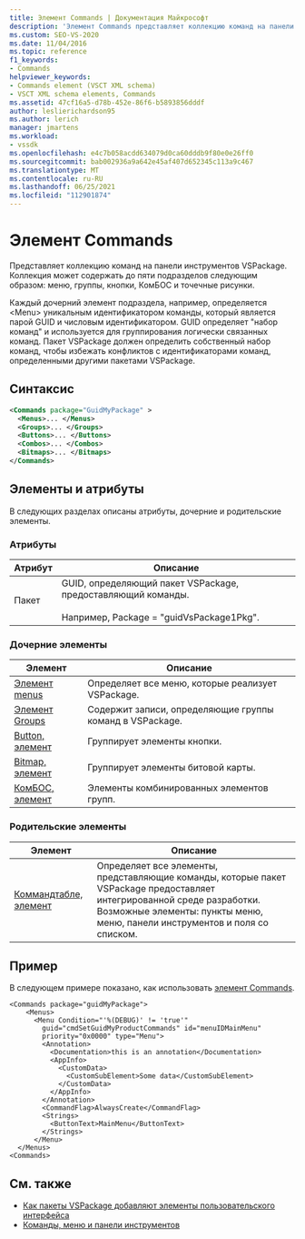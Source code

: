 ```yaml
---
title: Элемент Commands | Документация Майкрософт
description: 'Элемент Commands представляет коллекцию команд на панели инструментов VSPackage и может иметь следующие разделы: меню, группы, кнопки, КомБОС и точечные рисунки.'
ms.custom: SEO-VS-2020
ms.date: 11/04/2016
ms.topic: reference
f1_keywords:
- Commands
helpviewer_keywords:
- Commands element (VSCT XML schema)
- VSCT XML schema elements, Commands
ms.assetid: 47cf16a5-d78b-452e-86f6-b5893856dddf
author: leslierichardson95
ms.author: lerich
manager: jmartens
ms.workload:
- vssdk
ms.openlocfilehash: e4c7b058acdd634079d0ca60dddb9f80e0e26ff0
ms.sourcegitcommit: bab002936a9a642e45af407d652345c113a9c467
ms.translationtype: MT
ms.contentlocale: ru-RU
ms.lasthandoff: 06/25/2021
ms.locfileid: "112901874"
---
```

# <a name="commands-element"></a>Элемент Commands
Представляет коллекцию команд на панели инструментов VSPackage. Коллекция может содержать до пяти подразделов следующим образом: меню, группы, кнопки, КомБОС и точечные рисунки.

 Каждый дочерний элемент подраздела, например, определяется \<Menu> уникальным идентификатором команды, который является парой GUID и числовым идентификатором. GUID определяет "набор команд" и используется для группирования логически связанных команд. Пакет VSPackage должен определить собственный набор команд, чтобы избежать конфликтов с идентификаторами команд, определенными другими пакетами VSPackage.

## <a name="syntax"></a>Синтаксис

```xml
<Commands package="GuidMyPackage" >
  <Menus>... </Menus>
  <Groups>... </Groups>
  <Buttons>... </Buttons>
  <Combos>... </Combos>
  <Bitmaps>... </Bitmaps>
</Commands>
```

## <a name="attributes-and-elements"></a>Элементы и атрибуты
 В следующих разделах описаны атрибуты, дочерние и родительские элементы.

### <a name="attributes"></a>Атрибуты

|Атрибут|Описание|
|---------------|-----------------|
|Пакет|GUID, определяющий пакет VSPackage, предоставляющий команды.<br /><br /> Например, Package = "guidVsPackage1Pkg".|

### <a name="child-elements"></a>Дочерние элементы

|Элемент|Описание|
|-------------|-----------------|
|[Элемент menus](../extensibility/menus-element.md)|Определяет все меню, которые реализует VSPackage.|
|[Элемент Groups](../extensibility/groups-element.md)|Содержит записи, определяющие группы команд в VSPackage.|
|[Button, элемент](../extensibility/buttons-element.md)|Группирует элементы кнопки.|
|[Bitmap, элемент](../extensibility/bitmaps-element.md)|Группирует элементы битовой карты.|
|[КомБОС, элемент](../extensibility/combos-element.md)|Элементы комбинированных элементов групп.|

### <a name="parent-elements"></a>Родительские элементы

|Элемент|Описание|
|-------------|-----------------|
|[Коммандтабле, элемент](../extensibility/commandtable-element.md)|Определяет все элементы, представляющие команды, которые пакет VSPackage предоставляет интегрированной среде разработки. Возможные элементы: пункты меню, меню, панели инструментов и поля со списком.|

## <a name="example"></a>Пример
 В следующем примере показано, как использовать [элемент Commands](../extensibility/commands-element.md).

```
<Commands package="guidMyPackage">
    <Menus>
      <Menu Condition="'%(DEBUG)' != 'true'"
        guid="cmdSetGuidMyProductCommands" id="menuIDMainMenu"
        priority="0x0000" type="Menu">
        <Annotation>
          <Documentation>this is an annotation</Documentation>
          <AppInfo>
            <CustomData>
              <CustomSubElement>Some data</CustomSubElement>
            </CustomData>
          </AppInfo>
        </Annotation>
        <CommandFlag>AlwaysCreate</CommandFlag>
        <Strings>
          <ButtonText>MainMenu</ButtonText>
        </Strings>
      </Menu>
  </Menus>
<Commands>
```

## <a name="see-also"></a>См. также
- [Как пакеты VSPackage добавляют элементы пользовательского интерфейса](../extensibility/internals/how-vspackages-add-user-interface-elements.md)
- [Команды, меню и панели инструментов](../extensibility/internals/commands-menus-and-toolbars.md)
